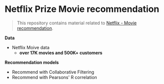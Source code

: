 # __Netflix Prize Movie recommendation__

> This repository contains material related to [Netflix - Movie recommendation](https://www.kaggle.com/laowingkin/netflix-movie-recommendation/notebook?select=qualifying.txt).

__Data__
- Netflix Moive data
	- __over 17K movies and 500K+ customers__

__Recommendation models__
- Recommend with Collaborative Filtering
- Recommend with Pearsons' R correlation
